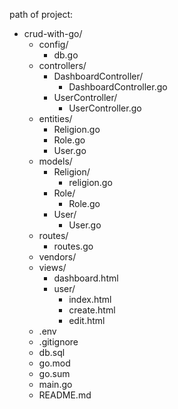 path of project:

- crud-with-go/
  - config/
    - db.go
  - controllers/
    - DashboardController/
      - DashboardController.go
    - UserController/
      - UserController.go
  - entities/
    - Religion.go
    - Role.go
    - User.go
  - models/
    - Religion/
      - religion.go
    - Role/
      - Role.go
    - User/
      - User.go
  - routes/
    - routes.go
  - vendors/
  - views/
    - dashboard.html
    - user/
      - index.html
      - create.html
      - edit.html
  - .env
  - .gitignore
  - db.sql
  - go.mod
  - go.sum
  - main.go
  - README.md
